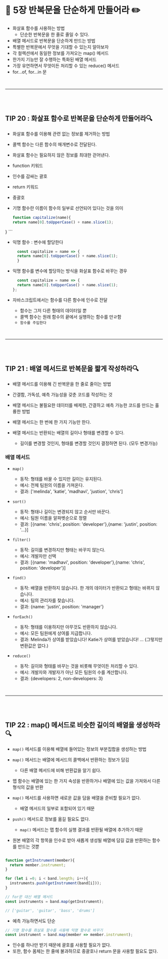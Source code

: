 # 📖 5장 반복문을 단순하게 만들어라  ✏️

- 화살표 함수를 사용하는 방법
  - 단순한 반복문을 한 줄로 줄일 수 있다. 
- 배열 메서드로 반복문을 단순하게 만드는 방법
- 특별한 반복문에서 무엇을 기대할 수 있는지 알아보자
- 각 컬렉션에서 동일한 정보를 가져오는 map() 메서드
- 한가지 기능만 잘 수행하는 특화된 배열 메서드 
- 가장 유연하면서 무엇이든 처리할 수 있는 reduce() 메서드
- for...of, for...in 문 

<br>

***
<br><br>

## TIP 20 : 화살표 함수로 반복문을 단순하게 만들어라🔍
 - 화살표 함수를 이용해 관련 없는 정보를 제거하는 방법

 - 콜백 함수는 다른 함수의 매개변수로 전달된다. 
 - 화살표 함수는 필요하지 않은 정보를 최대한 걷어낸다.
  - function 키워드
  - 인수를 감싸는 괄호
  - return 키워드
  - 중괄호 

- 기명 함수란 이름이 함수의 일부로 선언되어 있다는 것을 의미      

  ```js
  function capitalize(name){
  return name[0].toUpperCase() + name.slice(1);
}
    ```
- 익명 함수 : 변수에 할당한다     

  ```js
    const capitalize = name => {
    return name[0].toUpperCase() + name.slice(1);
    }
    ```
- 익명 함수를 변수에 할당하는 방식을 화살표 함수로 바꾸는 경우 
  ```js
    const capitalize = name => {
    return name[0].toUpperCase() + name.slice(1);
  };
    ```

- 자바스크립트에서는 함수를 다른 함수에 인수로 전달 
  - 함수는 그저 다른 형태의 데이터일 뿐
  - 콜백 함수는 원래 함수의 끝에서 실행하는 함수를 만ㄹ함 
  - `함수를 주입한다`

  
<br>

***
<br><br>

## TIP 21 : 배열 메서드로 반복문을 짧게 작성하라🔍
- 배열 메서드를 이용해 긴 반복문을 한 줄로 줄이는 방법 
- 간결함, 가독성, 예측 가능성을 갖춘 코드를 작성하는 것 

- 배열 메서드는 불필요한 데이터를 배제한, 간결하고 예측 가능한 코드를 만드는 훌륭한 방법
- 배열 메서드는 한 번에 한 가지 기능만 한다. 
- 배열 메서드는 반환되는 배열의 길이나 형태를 변경할 수 있다. 
  - 길이를 변경할 것인지, 형태를 변경할 것인지 결정하면 된다. (모두 변경가능)


### 배열 메서드 

- `map()`
  - 동작: 형태를 바꿀 수 있지만 길이는 유지된다. 
  - 예시: 전체 팀원의 이름을 가져온다. 
  - 결과: ['melinda', 'katie', 'madhavi', 'justion', 'chris']

- `sort()`
  - 동작: 형태나 길이는 변경되지 않고 순서만 바꾼다.
  - 예시: 팀원 이름을 알파벳순으로 정렬
  - 결과: [{name: 'chris', position: 'developer'},{name: 'justin', position: '...}]

- `filter()`
  - 동작: 길이를 변경하지만 형태는 바꾸지 않는다. 
  - 예시: 개발자만 선택 
  - 결과: [{name: 'madhavi', position: 'developer'},{name: 'chris', position: 'developer'}]

- `find()`
  - 동작: 배열을 반환하지 않습니다. 한 개의 데이터가 반환되고 형태는 바뀌지 않습니다. 
  - 예시: 팀의 관리자를 찾습니다. 
  - 결과: {name: 'justin', position: 'manager'}

- `forEach()`
  - 동작: 형태를 이용하지만 아무것도 반환하지 않습니다. 
  - 예시: 모든 팀원에게 상여를 지급합니다. 
  - 결과: Melinda가 상여를 받았습니다! Katie가 상여를 받았습니다! ... (그렇지만 변환값은 없다.)

- `reduce()`
  - 동작: 길이와 형태를 바꾸는 것을 비롯해 무엇이든 처리할 수 있다. 
  - 예시: 개발자와 개발자가 아닌 모든 팀원의 수를 계산합니다. 
  - 결과: {developers: 2, non-developers: 3}

    
<br>

***
<br><br>

## TIP 22 : map() 메서드로 비슷한 길이의 배열을 생성하라 🔍

- `map()` 메서드를 이용해 배열에 들어있는 정보의 부분집합을 생성하는 방법
- `map()` 메서드는 배열에 메서드의 콜백에서 반환하는 정보가 담김  
  - 다른 배열 메서드에 비해 반환값을 알기 쉽다. 
- 맵 함수는 배열에 있는 한 가지 속성을 반환하거나 배열에 있는 값을 가져와서 다른 형식의 값을 반환 

- `map()` 메서드를 사용하면 새로운 값을 담을 배열을 준비할 필요가 없다. 
  - 배열 메서드의 일부로 포함되어 있기 때문
- `push()` 메서드로 정보를 옮길 필요도 없다. 
  - `map()` 메서드는 맵 함수의 실행 결과를 반환될 배열에 추가하기 때문

- 원본 배열의 각 항목을 인수로 받아 새롭게 생성될 배열에 담길 값을 반환하는 함수를 만드는 것뿐

```js

function getInstrument(member){
  return member.instrument;
}

for (let i =0; i < band.length; i++){
  instruments.push(getInstrument(band[i]));
}

// for문 대신 배열 메서드
const instruments = band.map(getInstrument);

// ['guitar', 'guitar', 'bass', 'drums']
```
- 예측 가능하면서도 단순 

```js
// 기명 함수를 화살표 함수를 사용해 익명 함수로 바꾸기 
const instrument = band.map(member => member.instrument);

```
- 인수를 하나만 받기 때문에 괄호를 사용할 필요가 없다. 
- 또한, 함수 몸체는 한 줄에 불과하므로 중괄호나 return 문을 사용할 필요도 없다. 

